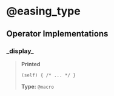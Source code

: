 # **@easing_type**

## Operator Implementations

### \_display\_

>**Printed**
>
>```spwn
>(self) { /* ... */ }
>```
>
>**Type:** `@macro`
>
